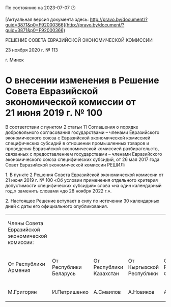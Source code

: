 По состоянию на 2023-07-07 &#x1F550;

[Актуальная версия документа здесь: http://pravo.by/document/?guid=3871&p0=F92000366](http://pravo.by/document/?guid=3871&p0=F92000366)

<p>РЕШЕНИЕ СОВЕТА ЕВРАЗИЙСКОЙ ЭКОНОМИЧЕСКОЙ КОМИССИИ</p>
<p>23 ноября 2020 г. № 113</p>
<p>г. Минск</p>
<h1>О внесении изменения в Решение Совета Евразийской экономической комиссии от 21 июня 2019 г. № 100</h1>
<p>В соответствии с пунктом 2 статьи 11 Соглашения о порядке добровольного согласования государствами – членами Евразийского экономического союза с Евразийской экономической комиссией специфических субсидий в отношении промышленных товаров и проведения Евразийской экономической комиссией разбирательств, связанных с предоставлением государствами – членами Евразийского экономического союза специфических субсидий, от 26 мая 2017 года Совет Евразийской экономической комиссии РЕШИЛ:</p>
<p>1. В пункте 2 Решения Совета Евразийской экономической комиссии от 21 июня 2019 г. № 100 «Об условии применения отдельного критерия допустимости специфических субсидий» слова «на один календарный год.» заменить словами «до 28 ноября 2022 г.».</p>
<p>2. Настоящее Решение вступает в силу по истечении 30 календарных дней с даты его официального опубликования.</p>
<p></p>
<table>
<tr><td><p>Члены Совета Евразийской экономической комиссии:</p></td></tr>
<tr>
<td><p>От Республики Армения</p></td>
<td><p>От Республики Беларусь</p></td>
<td><p>От Республики Казахстан</p></td>
<td><p>От Кыргызской Республики</p></td>
<td><p>От Российской Федерации</p></td>
</tr>
<tr>
<td><p>М.Григорян</p></td>
<td><p>И.Петришенко</p></td>
<td><p>А.Смаилов</p></td>
<td><p>А.Новиков</p></td>
<td><p>А.Оверчук</p></td>
</tr>
</table>
<p></p>